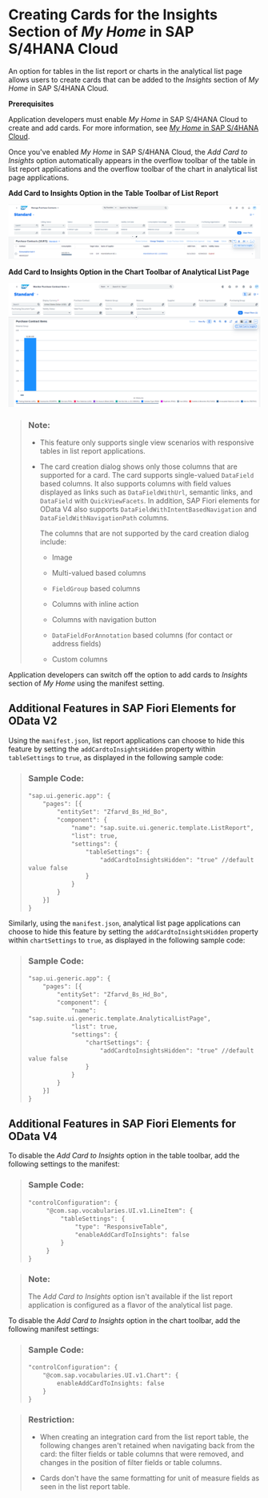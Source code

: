 <!-- loio9b13559ef978405a99e8b624a87daf31 -->

# Creating Cards for the Insights Section of *My Home* in SAP S/4HANA Cloud

An option for tables in the list report or charts in the analytical list page allows users to create cards that can be added to the *Insights* section of *My Home* in SAP S/4HANA Cloud.

**Prerequisites**

Application developers must enable *My Home* in SAP S/4HANA Cloud to create and add cards. For more information, see [*My Home* in SAP S/4HANA Cloud](https://help.sap.com/docs/SAP_S4HANA_CLOUD/4fc8d03390c342da8a60f8ee387bca1a/8a60279e8d2041b5ad8d3455fab0f3ef.html).

Once you've enabled *My Home* in SAP S/4HANA Cloud, the *Add Card to Insights* option automatically appears in the overflow toolbar of the table in list report applications and the overflow toolbar of the chart in analytical list page applications.

  
  
**Add Card to Insights Option in the Table Toolbar of List Report**

![](images/Add_Cards_to_Insights_New_fe526c6.png "Add Card to Insights Option in the Table Toolbar of List Report ")

  
  
**Add Card to Insights Option in the Chart Toolbar of Analytical List Page**

![](images/Add_Cards_to_Insights_ALP_401e0b0.png "Add Card to Insights Option in the Chart Toolbar of Analytical List Page")

> ### Note:  
> -   This feature only supports single view scenarios with responsive tables in list report applications.
> 
> -   The card creation dialog shows only those columns that are supported for a card. The card supports single-valued `DataField` based columns. It also supports columns with field values displayed as links such as `DataFieldWithUrl`, semantic links, and `DataField` with `QuickViewFacets`. In addition, SAP Fiori elements for OData V4 also supports `DataFieldWithIntentBasedNavigation` and `DataFieldWithNavigationPath` columns.
> 
>     The columns that are not supported by the card creation dialog include:
> 
>     -   Image
> 
>     -   Multi-valued based columns
> 
>     -   `FieldGroup` based columns
> 
>     -   Columns with inline action
> 
>     -   Columns with navigation button
> 
>     -   `DataFieldForAnnotation` based columns \(for contact or address fields\)
> 
>     -   Custom columns

Application developers can switch off the option to add cards to *Insights* section of *My Home* using the manifest setting.



<a name="loio9b13559ef978405a99e8b624a87daf31__section_kbf_fb2_jxb"/>

## Additional Features in SAP Fiori Elements for OData V2

Using the `manifest.json`, list report applications can choose to hide this feature by setting the `addCardtoInsightsHidden` property within `tableSettings` to `true`, as displayed in the following sample code:

> ### Sample Code:  
> ```
> "sap.ui.generic.app": {
>     "pages": [{
>         "entitySet": "Zfarvd_Bs_Hd_Bo",
>         "component": {
>             "name": "sap.suite.ui.generic.template.ListReport",
>             "list": true,
>             "settings": {
>                 "tableSettings": { 
>                     "addCardtoInsightsHidden": "true" //default value false
>                 }
>             }
>         }
>     }]
> }
> ```

Similarly, using the `manifest.json`, analytical list page applications can choose to hide this feature by setting the `addCardtoInsightsHidden` property within `chartSettings` to `true`, as displayed in the following sample code:

> ### Sample Code:  
> ```
> "sap.ui.generic.app": {
>     "pages": [{
>         "entitySet": "Zfarvd_Bs_Hd_Bo",
>         "component": {
>             "name": "sap.suite.ui.generic.template.AnalyticalListPage",
>             "list": true,
>             "settings": {
>                 "chartSettings": { 
>                     "addCardtoInsightsHidden": "true" //default value false
>                 }
>             }
>         }
>     }]
> }
> ```



<a name="loio9b13559ef978405a99e8b624a87daf31__section_zbk_2qx_3xb"/>

## Additional Features in SAP Fiori Elements for OData V4

To disable the *Add Card to Insights* option in the table toolbar, add the following settings to the manifest:

> ### Sample Code:  
> ```
> "controlConfiguration": {
>      "@com.sap.vocabularies.UI.v1.LineItem": {
>          "tableSettings": {
>              "type": "ResponsiveTable",
>              "enableAddCardToInsights": false
>          }
>      }
> }
> ```

> ### Note:  
> The *Add Card to Insights* option isn't available if the list report application is configured as a flavor of the analytical list page.

To disable the *Add Card to Insights* option in the chart toolbar, add the following manifest settings:

> ### Sample Code:  
> ```
> "controlConfiguration": {
>     "@com.sap.vocabularies.UI.v1.Chart": {
>         enableAddCardToInsights: false
>     }
> }
> ```

> ### Restriction:  
> -   When creating an integration card from the list report table, the following changes aren't retained when navigating back from the card: the filter fields or table columns that were removed, and changes in the position of filter fields or table columns.
> 
> -   Cards don't have the same formatting for unit of measure fields as seen in the list report table.

